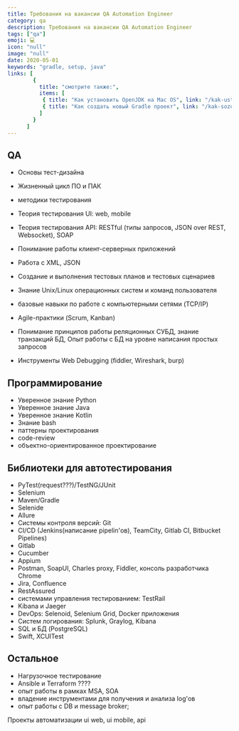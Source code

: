 ```yaml
---
title: Требования на вакансии QA Automation Engineer
category: qa
description: Требования на вакансии QA Automation Engineer
tags: ["qa"]
emoji: 💻
icon: "null"
image: "null"
date: 2020-05-01
keywords: "gradle, setup, java"
links: [
        {
          title: "смотрите также:",
          items: [
           { title: "Как установить OpenJDK на Mac OS", link: "/kak-ustanovit-open-jdk-na-mac-os/" },
           { title: "Как создать новый Gradle проект", link: "/kak-sozdat-novyj-gradle-proekt/" },
          ]
        }
      ]
---
```



## QA
- Основы тест-дизайна
- Жизненный цикл ПО и ПАК
- методики тестирования

- Теория тестирования UI: web, mobile
- Теория тестирования API: RESTful (типы запросов, JSON over REST, Websocket), SOAP
- Понимание работы клиент-серверных приложений
- Работа с XML, JSON
- Создание и выполнения тестовых планов и тестовых сценариев
- Знание Unix/Linux операционных систем и команд пользователя
- базовые навыки по работе с компьютерными сетями (TCP/IP)
- Agile-практики (Scrum, Kanban)
- Понимание принципов работы реляционных СУБД, знание транзакций БД, Опыт работы с БД на уровне написания простых запросов
- Инструменты Web Debugging (fiddler, Wireshark, burp)

## Программирование
- Уверенное знание Python
- Уверенное знание Java
- Уверенное знание Kotlin
- Знание bash
- паттерны проектирования
- code-review
- объектно-ориентированное проектирование

## Библиотеки для автотестирования
- PyTest(request???)/TestNG/JUnit
- Selenium
- Maven/Gradle
- Selenide
- Allure
- Системы контроля версий: Git
- CI/CD (Jenkins(написание pipelin'ов), TeamCity, Gitlab CI, Bitbucket Pipelines)
- Gitlab
- Cucumber
- Appium
- Postman, SoapUI, Charles proxy, Fiddler, консоль разработчика Chrome
- Jira, Confluence
- RestAssured
- системами управления тестированием: TestRail
- Kibana и Jaeger
- DevOps: Selenoid, Selenium Grid, Docker приложения
- Систем логирования: Splunk, Graylog, Kibana
- SQL и БД (PostgreSQL)
- Swift, XCUITest

## Остальное
- Нагрузочное тестирование
- Ansible и Terraform ????
- опыт работы в рамках MSA, SOA
- владение инструментами для получения и анализа log'ов
- опыт работы с DB и message broker;

Проекты автоматизации ui web, ui mobile, api